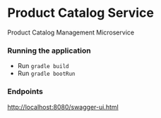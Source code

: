 # Product Catalog Service
Product Catalog Management Microservice


### Running the application
* Run `gradle build`
* Run `gradle bootRun`


### Endpoints
[http://localhost:8080/swagger-ui.html](http://localhost:8080/swagger-ui.html  ) 
 
